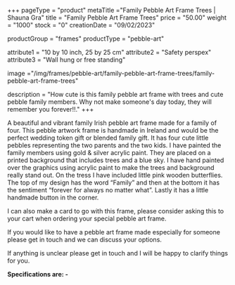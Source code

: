 +++
pageType = "product"
metaTitle ="Family Pebble Art Frame Trees | Shauna Gra"
title = "Family Pebble Art Frame Trees"
price = "50.00"
weight = "1000"
stock = "0"
creationDate = "09/02/2023"

productGroup = "frames"
productType = "pebble-art"

attribute1 = "10 by 10 inch, 25 by 25 cm" 
attribute2 = "Safety perspex"
attribute3 = "Wall hung or free standing"

image ="/img/frames/pebble-art/family-pebble-art-frame-trees/family-pebble-art-frame-trees"

description = "How cute is this family pebble art frame with trees and cute pebble family members. Why not make someone's day today, they will remember you forever!!."
+++

A beautiful and vibrant family Irish pebble art frame made for a family of four. This pebble artwork frame is handmade in Ireland and would be the perfect wedding token gift or blended family gift. It has four cute little pebbles representing the two parents and the two kids. I have painted the family members using gold & silver acrylic paint. They are placed on a printed background that includes trees and a blue sky. I have hand painted over the graphics using acrylic paint to make the trees and background really stand out. On the tress I have included little pink wooden butterflies. The top of my design has the word “Family” and then at the bottom it has the sentiment “forever for always no matter what”. Lastly it has a little handmade button in the corner.

I can also make a card to go with this frame, please consider asking this to your cart when ordering your special pebble art frame.

If you would like to have a pebble art frame made especially for someone please get in touch and we can discuss your options.

If anything is unclear please get in touch and I will be happy to clarify things for you.

**Specifications are: -**
